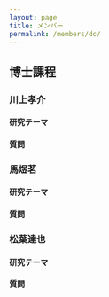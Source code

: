 ```yaml
---
layout: page
title: メンバー
permalink: /members/dc/
---
```


## 博士課程

### 川上孝介

#### 研究テーマ

#### 質問

### 馬煜茗

#### 研究テーマ

#### 質問

### 松葉達也

#### 研究テーマ

#### 質問
